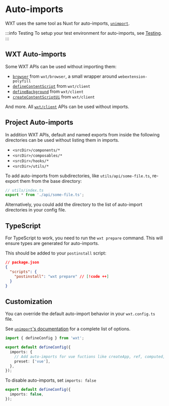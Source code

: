 # Auto-imports

WXT uses the same tool as Nuxt for auto-imports, [`unimport`](https://github.com/unjs/unimport).

:::info Testing
To setup your test environment for auto-imports, see [Testing](/guide/testing).
:::

## WXT Auto-imports

Some WXT APIs can be used without importing them:

- [`browser`](/api/wxt-browser#browser) from `wxt/browser`, a small wrapper around `webextension-polyfill`
- [`defineContentScript`](/api/wxt-client#defiencontentscript) from `wxt/client`
- [`defineBackground`](/api/wxt-client#definebackground) from `wxt/client`
- [`createContentScriptUi`](/api/wxt-client#createcontentscriptui) from `wxt/client`

And more. All [`wxt/client`](/api/wxt-client) APIs can be used without imports.

## Project Auto-imports

In addition WXT APIs, default and named exports from inside the following directories can be used without listing them in imports.

- `<srcDir>/components/*`
- `<srcDir>/composables/*`
- `<srcDir>/hooks/*`
- `<srcDir>/utils/*`

To add auto-imports from subdirectories, like `utils/api/some-file.ts`, re-export them from the base directory:

```ts
// utils/index.ts
export * from './api/some-file.ts';
```

Alternatively, you could add the directory to the list of auto-import directories in your config file.

## TypeScript

For TypeScript to work, you need to run the `wxt prepare` command. This will ensure types are generated for auto-imports.

This should be added to your `postinstall` script:

```json
// package.json
{
  "scripts": {
    "postinstall": "wxt prepare" // [!code ++]
  }
}
```

## Customization

You can override the default auto-import behavior in your `wxt.config.ts` file.

See [`unimport`'s documentation](https://github.com/unjs/unimport#configurations) for a complete list of options.

```ts
import { defineConfig } from 'wxt';

export default defineConfig({
  imports: {
    // Add auto-imports for vue fuctions like createApp, ref, computed, watch, toRaw, etc...
    preset: ['vue'],
  },
});
```

To disable auto-imports, set `imports: false`

```ts
export default defineConfig({
  imports: false,
});
```
